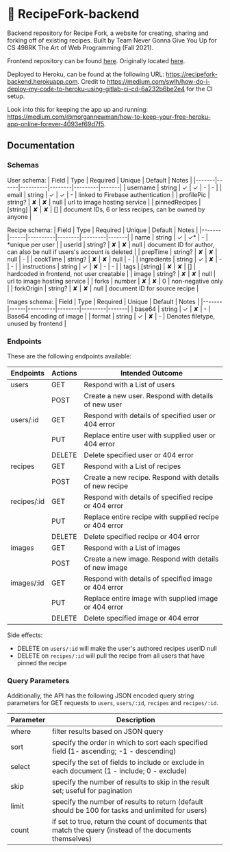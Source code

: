 # 🍴 RecipeFork-backend

Backend repository for Recipe Fork, a website for creating, sharing and forking off of existing recipes. Built by Team Never Gonna Give You Up for CS 498RK The Art of Web Programming (Fall 2021).

Frontend repository can be found [here](https://github.com/Scc33/RecipeFork-frontend). Originally located [here](https://gitlab.com/seanmc4/recipefork-frontend).

Deployed to Heroku, can be found at the following URL: https://recipefork-backend.herokuapp.com.
Credit to https://medium.com/swlh/how-do-i-deploy-my-code-to-heroku-using-gitlab-ci-cd-6a232b6be2e4 for the CI setup.

Look into this for keeping the app up and running: https://medium.com/@morgannewman/how-to-keep-your-free-heroku-app-online-forever-4093ef69d7f5.

## Documentation

### Schemas

User schema:
| Field | Type | Required | Unique | Default | Notes |
|-------|------|----------|--------|---------|-------|
| username | string | ✓ | ✓ | - | - |
| email | string | ✓ | ✓ | - | linked to Firebase authentication |
| profilePic | string? | ✘ | ✘ | null | url to image hosting service |
| pinnedRecipes | [string] | ✘ | ✘ | [] | document IDs, 6 or less recipes, can be owned by anyone |

Recipe schema:
| Field | Type | Required | Unique | Default | Notes |
|-------|------|----------|--------|---------|-------|
| name | string | ✓ | ✓* | - | *unique per user |
| userId | string? | ✘ | ✘ | null | document ID for author, can also be null if users's account is deleted |
| prepTime | string? | ✘ | ✘ | null | - |
| cookTime | string? | ✘ | ✘ | null | - |
| ingredients | string | ✓ | ✘ | - | - |
| instructions | string | ✓ | ✘ | - | - |
| tags | [string] | ✘ | ✘ | [] | hardcoded in frontend, not user creatable |
| image | string? | ✘ | ✘ | null | url to image hosting service |
| forks | number | ✘ | ✘ | 0 | non-negative only |
| forkOrigin | string? | ✘ | ✘ | null | document ID for source recipe |

Images schema:
| Field | Type | Required | Unique | Default | Notes |
|-------|------|----------|--------|---------|-------|
| base64 | string | ✓ | ✘ | - | Base64 encoding of image |
| format | string | ✓ | ✘ | - | Denotes filetype, unused by frontend |

### Endpoints

These are the following endpoints available:

| Endpoints  | Actions | Intended Outcome                                        |
|------------|---------|---------------------------------------------------------|
| users      | GET     | Respond with a List of users                            |
|            | POST    | Create a new user. Respond with details of new user     |
| users/:id  | GET     | Respond with details of specified user or 404 error     |
|            | PUT     | Replace entire user with supplied user or 404 error     |
|            | DELETE  | Delete specified user or 404 error                      |
| recipes    | GET     | Respond with a List of recipes                          |
|            | POST    | Create a new recipe. Respond with details of new recipe |
| recipes/:id| GET     | Respond with details of specified recipe or 404 error   |
|            | PUT     | Replace entire recipe with supplied recipe or 404 error |
|            | DELETE  | Delete specified recipe or 404 error                    |
| images    | GET     | Respond with a List of images                          |
|            | POST    | Create a new image. Respond with details of new image |
| images/:id| GET     | Respond with details of specified image or 404 error   |
|            | PUT     | Replace entire image with supplied image or 404 error |
|            | DELETE  | Delete specified image or 404 error                    |

Side effects:
- DELETE on `users/:id` will make the user's authored recipes userID null
- DELETE on `recipes/:id` will pull the recipe from all users that have pinned the recipe

### Query Parameters

Additionally, the API has the following JSON encoded query string parameters for GET requests to `users`, `users/:id`, `recipes` and `recipes/:id`.

| Parameter | Description                                                                                  |
|----------|----------------------------------------------------------------------------------------------|
| where    | filter results based on JSON query                                                           |
| sort     | specify the order in which to sort each specified field  (1- ascending; -1 - descending)     |
| select   | specify the set of fields to include or exclude in each document  (1 - include; 0 - exclude) |
| skip     | specify the number of results to skip in the result set; useful for pagination               |
| limit    | specify the number of results to return (default should be 100 for tasks and unlimited for users)                    |
| count    | if set to true, return the count of documents that match the query (instead of the documents themselves)                    |
